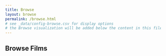 ```yaml
---
title: Browse
layout: browse
permalink: /browse.html
# see _data/config-browse.csv for display options
# the Browse visualization will be added below the content in this file
---
```


## Browse Films
